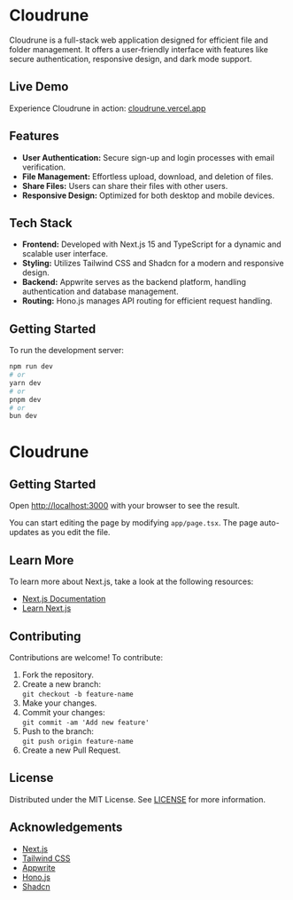 # Cloudrune

Cloudrune is a full-stack web application designed for efficient file and folder management. It offers a user-friendly interface with features like secure authentication, responsive design, and dark mode support.

## Live Demo

Experience Cloudrune in action: [cloudrune.vercel.app](https://cloudrune.vercel.app)

## Features

- **User Authentication:** Secure sign-up and login processes with email verification.
- **File Management:** Effortless upload, download, and deletion of files.
- **Share Files:** Users can share their files with other users.
- **Responsive Design:** Optimized for both desktop and mobile devices.

## Tech Stack

- **Frontend:** Developed with Next.js 15 and TypeScript for a dynamic and scalable user interface.
- **Styling:** Utilizes Tailwind CSS and Shadcn for a modern and responsive design.
- **Backend:** Appwrite serves as the backend platform, handling authentication and database management.
- **Routing:** Hono.js manages API routing for efficient request handling.

## Getting Started

To run the development server:

```bash
npm run dev
# or
yarn dev
# or
pnpm dev
# or
bun dev
```
# Cloudrune

## Getting Started

Open [http://localhost:3000](http://localhost:3000) with your browser to see the result.

You can start editing the page by modifying `app/page.tsx`. The page auto-updates as you edit the file.

## Learn More

To learn more about Next.js, take a look at the following resources:

- [Next.js Documentation](https://nextjs.org/docs)
- [Learn Next.js](https://nextjs.org/learn)

## Contributing

Contributions are welcome! To contribute:

1. Fork the repository.
2. Create a new branch:  
   `git checkout -b feature-name`
3. Make your changes.
4. Commit your changes:  
   `git commit -am 'Add new feature'`
5. Push to the branch:  
   `git push origin feature-name`
6. Create a new Pull Request.

## License

Distributed under the MIT License. See [LICENSE](LICENSE) for more information.

## Acknowledgements

- [Next.js](https://nextjs.org/)
- [Tailwind CSS](https://tailwindcss.com/)
- [Appwrite](https://appwrite.io/)
- [Hono.js](https://hono.dev/)
- [Shadcn](https://shadcn.dev/)
